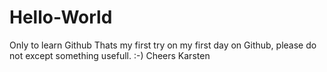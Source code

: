 # Hello-World
Only to learn Github
Thats my first try on my first day on Github, please do not except something usefull.
:-)
Cheers Karsten
